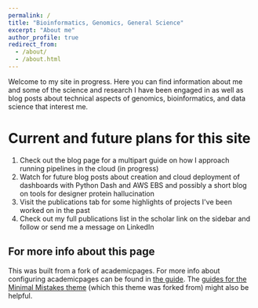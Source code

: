 ```yaml
---
permalink: /
title: "Bioinformatics, Genomics, General Science"
excerpt: "About me"
author_profile: true
redirect_from: 
  - /about/
  - /about.html
---
```


Welcome to my site in progress. Here you can find information about me and some of the science and research I have been engaged in as well as blog posts about technical aspects of genomics, bioinformatics, and data science that interest me.


Current and future plans for this site
======
1. Check out the blog page for a multipart guide on how I approach running pipelines in the cloud (in progress)
1. Watch for future blog posts about creation and cloud deployment of dashboards with Python Dash and AWS EBS and possibly a short blog on tools for designer protein hallucination
1. Visit the publications tab for some highlights of projects I've been worked on in the past 
1. Check out my full publications list in the scholar link on the sidebar and follow or send me a message on LinkedIn


For more info about this page
------
This was built from a fork of academicpages. For more info about configuring academicpages can be found in [the guide](https://academicpages.github.io/markdown/). The [guides for the Minimal Mistakes theme](https://mmistakes.github.io/minimal-mistakes/docs/configuration/) (which this theme was forked from) might also be helpful.
